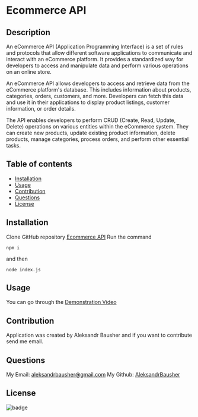 # Ecommerce API

## Description

An eCommerce API (Application Programming Interface) is a set of rules and protocols that allow different software applications to communicate and interact with an eCommerce platform. It provides a standardized way for developers to access and manipulate data and perform various operations on an online store.

An eCommerce API allows developers to access and retrieve data from the eCommerce platform's database. This includes information about products, categories, orders, customers, and more. Developers can fetch this data and use it in their applications to display product listings, customer information, or order details.

The API enables developers to perform CRUD (Create, Read, Update, Delete) operations on various entities within the eCommerce system. They can create new products, update existing product information, delete products, manage categories, process orders, and perform other essential tasks.

## Table of contents

- [Installation](#installation)
- [Usage](#usage)
- [Contribution](#contribution)
- [Questions](#questions)
- [License](#license)

## Installation
Clone GitHub repository [Ecommerce API](https://github.com/AleksandrBausher/ecommerceAPI)
Run the command
```
npm i
```
and then
```
node index.js
```

## Usage
You can go through the [Demonstration Video]()

## Contribution

Application was created by Aleksandr Bausher and if you want to contribute send me email.

## Questions

My Email:
[aleksandrbausher@gmail.com](mailto:aleksandrbausher@gmail.com)
My Github:
[AleksandrBausher](https://github.com/aleksandrbausher)

## License

![badge](https://img.shields.io/badge/license-MIT-blue)
